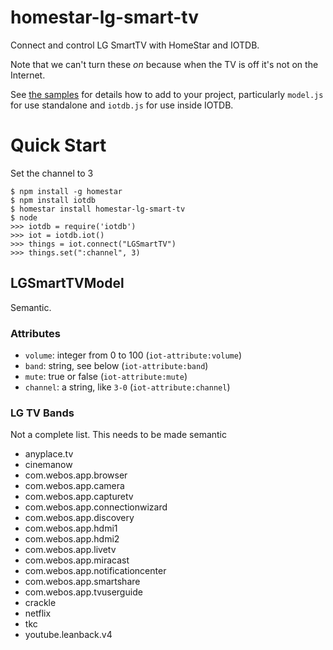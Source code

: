 # homestar-lg-smart-tv

Connect and control LG SmartTV with HomeStar and IOTDB. 

Note that we can't turn these _on_ because when the
TV is off it's not on the Internet.

See <a href="samples/">the samples</a> for details how to add to your project,
particularly <code>model.js</code> for use standalone
and <code>iotdb.js</code> for use inside IOTDB.

# Quick Start

Set the channel to 3

	$ npm install -g homestar
	$ npm install iotdb
	$ homestar install homestar-lg-smart-tv
	$ node
	>>> iotdb = require('iotdb')
	>>> iot = iotdb.iot()
	>>> things = iot.connect("LGSmartTV")
	>>> things.set(":channel", 3)

## LGSmartTVModel

Semantic.

### Attributes

* <code>volume</code>: integer from 0 to 100 (<code>iot-attribute:volume</code>)
* <code>band</code>: string, see below (<code>iot-attribute:band</code>)
* <code>mute</code>: true or false (<code>iot-attribute:mute</code>)
* <code>channel</code>: a string, like <code>3-0</code> (<code>iot-attribute:channel</code>)


### LG TV Bands

Not a complete list. This needs to be made semantic

* anyplace.tv
* cinemanow
* com.webos.app.browser
* com.webos.app.camera
* com.webos.app.capturetv
* com.webos.app.connectionwizard
* com.webos.app.discovery
* com.webos.app.hdmi1
* com.webos.app.hdmi2
* com.webos.app.livetv
* com.webos.app.miracast
* com.webos.app.notificationcenter
* com.webos.app.smartshare
* com.webos.app.tvuserguide
* crackle
* netflix
* tkc
* youtube.leanback.v4
